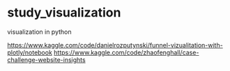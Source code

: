 # study_visualization
visualization in python

https://www.kaggle.com/code/danielrozputynski/funnel-vizualitation-with-plotly/notebook
https://www.kaggle.com/code/zhaofenghall/case-challenge-website-insights
